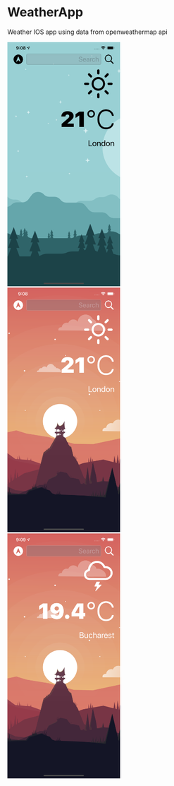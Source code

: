 #  WeatherApp
Weather IOS app using data from openweathermap api

<img src="https://raw.githubusercontent.com/marinvlad/WeatherApp/master/s1.png" width="256"> <img src="https://raw.githubusercontent.com/marinvlad/WeatherApp/master/s2.png" width="256"> <img src="https://raw.githubusercontent.com/marinvlad/WeatherApp/master/s3.png" width="256">
